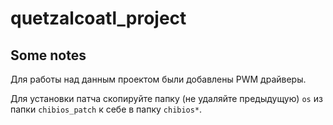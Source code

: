 # quetzalcoatl_project

## Some notes

Для работы над данным проектом были добавлены PWM драйверы.

Для установки патча скопируйте папку (не удаляйте предыдущую) `os` из папки `chibios_patch` к себе в папку `chibios*`.
